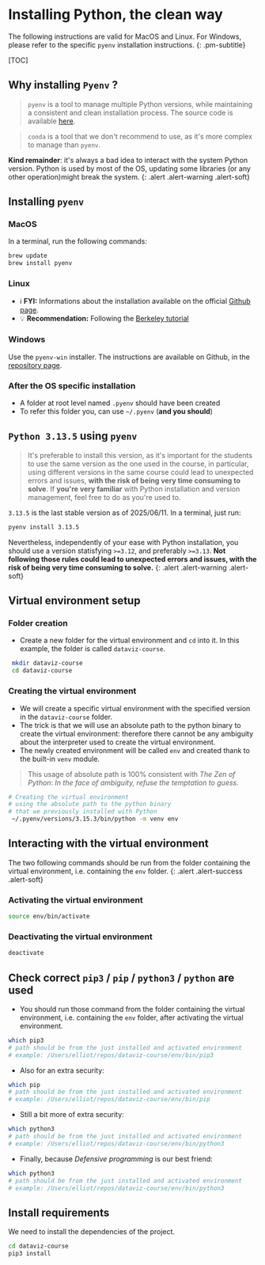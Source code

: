 

# Installing Python, the clean way

The following instructions are valid for MacOS and Linux. For Windows, please refer to the specific `pyenv` installation instructions.
{: .pm-subtitle}



[TOC]

## Why installing `Pyenv` ?

> `pyenv` is a tool to manage multiple Python versions, while maintaining a consistent and clean installation process. The source code is available [here](https://github.com/pyenv/pyenv).


> `conda` is a tool that we don't recommend to use, as it's more complex to manage than `pyenv`.

**Kind remainder**: it's always a bad idea to interact with the system Python version. Python is used by most of the OS, updating some libraries (or any other operation)might break the system.
{: .alert .alert-warning .alert-soft}

## Installing `pyenv` 

### MacOS

In a terminal, run the following commands: 

```bash
brew update
brew install pyenv
```


### Linux

- ℹ️ **FYI:** Informations about the installation available on the official [Github page](https://github.com/pyenv/pyenv).
- 💡 **Recommendation:** Following the [Berkeley tutorial](https://ggkbase-help.berkeley.edu/how-to/install-pyenv/)



### Windows

Use the `pyenv-win` installer. The instructions are available on Github, in the [repository page](https://github.com/pyenv-win/pyenv-win).

### After the OS specific installation



- A folder at root level named `.pyenv` should have been created
- To refer this folder you, can use `~/.pyenv` (**and you should**)



## `Python 3.13.5` using `pyenv`

> It's preferable to install this version, as it's important for the students to use the same version as the one used in the course, in particular, using different versions in the same course could lead to unexpected errors and issues, **with the risk of being very time consuming to solve**. If **you're very familiar** with Python installation and version management, feel free to do as you're used to.

`3.13.5` is the last stable version as of 2025/06/11.  In a terminal, just run: 

```bash
pyenv install 3.13.5
```




Nevertheless, independently of your ease with Python installation, you should use a version statisfying `>=3.12`, and preferably `>=3.13`. **Not following those rules could lead to unexpected errors and issues, with the risk of being very time consuming to solve.**
{: .alert .alert-warning .alert-soft}


## Virtual environment setup


### Folder creation

- Create a new folder for the virtual environment and `cd` into it. In this example, the folder is called `dataviz-course`.



```bash
 mkdir dataviz-course
 cd dataviz-course
```


### Creating the virtual environment

- We will create a specific virtual environment with the specified version in the `dataviz-course` folder. 
- The trick is that we will use an absolute path to the python binary to create the virtual environment: therefore there cannot be any ambiguity about the interpreter used to create the virtual environment.
- The newly created environment will be called `env` and created thank to the built-in `venv` module.

> This usage of absolute path is 100% consistent with *The Zen of Python*: *In the face of ambiguity, refuse the temptation to guess.*


```bash
# Creating the virtual environment
# using the absolute path to the python binary
# that we previously installed with Python
 ~/.pyenv/versions/3.15.3/bin/python -m venv env
```


## Interacting with the virtual environment


The two following commands should be run from the folder containing the virtual environment, i.e. containing the `env` folder.
{: .alert .alert-success .alert-soft}

### Activating the virtual environment


```bash
source env/bin/activate
```


### Deactivating the virtual environment

```bash
deactivate
```


## Check correct `pip3` / `pip` / `python3` / `python` are used

- You should run those command from the folder containing the virtual environment, i.e. containing the `env` folder, after activating the virtual environment.

```bash
which pip3 
# path should be from the just installed and activated environment
# example: /Users/elliot/repos/dataviz-course/env/bin/pip3
```


- Also for an extra security: 

```bash
which pip
# path should be from the just installed and activated environment
# example: /Users/elliot/repos/dataviz-course/env/bin/pip
```

- Still a bit more of extra security:

```bash
which python3
# path should be from the just installed and activated environment
# example: /Users/elliot/repos/dataviz-course/env/bin/python3
```


- Finally, because *Defensive programming* is our best friend:


```bash
which python3
# path should be from the just installed and activated environment
# example: /Users/elliot/repos/dataviz-course/env/bin/python3
```



## Install requirements 


We need to install the dependencies of the project.

```bash
cd dataviz-course
pip3 install 
```